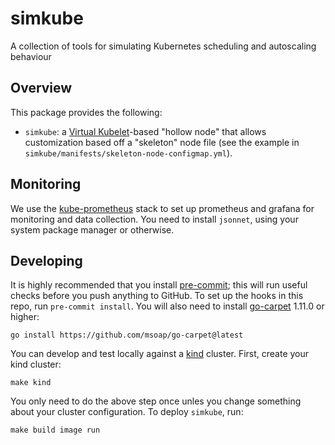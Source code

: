 # simkube

A collection of tools for simulating Kubernetes scheduling and autoscaling behaviour

## Overview

This package provides the following:

- `simkube`: a [Virtual Kubelet](https://virtual-kubelet.io)-based "hollow node" that allows customization based off a
  "skeleton" node file (see the example in `simkube/manifests/skeleton-node-configmap.yml`).

## Monitoring

We use the [kube-prometheus](https://github.com/prometheus-operator/kube-prometheus/tree/main) stack to set up
prometheus and grafana for monitoring and data collection.  You need to install `jsonnet`, using your system package
manager or otherwise.

## Developing

It is highly recommended that you install [pre-commit](https://pre-commit.com); this will run useful checks before you
push anything to GitHub.  To set up the hooks in this repo, run `pre-commit install`.  You will also need to install
[go-carpet](https://github.com/msoap/go-carpet) 1.11.0 or higher:

```
go install https://github.com/msoap/go-carpet@latest
```

You can develop and test locally against a [kind](https://kind.sigs.k8s.io) cluster.  First, create your kind cluster:

```
make kind
```

You only need to do the above step once unles you change something about your cluster configuration.  To deploy
`simkube`, run:

```
make build image run
```
